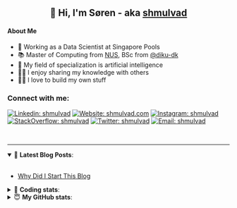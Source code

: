 <h2 align="center">
	👋 Hi, I'm Søren - aka <a href="https://shmulvad.com">shmulvad</a>
</h2>

#### About Me
- 🤖 Working as a Data Scientist at Singapore Pools
- 📚 Master of Computing from [NUS], BSc from [@diku-dk]
- 🧠 My field of specialization is artificial intelligence
- 👨‍🏫 I enjoy sharing my knowledge with others
- 👨‍💻 I love to build my own stuff

### Connect with me:

[![Linkedin: shmulvad](https://img.shields.io/badge/shmulvad-blue?style=flat&logo=Linkedin&logoColor=white)][linkedin]
[![Website: shmulvad.com](https://img.shields.io/badge/shmulvad.com-47CCCC?&style=flat&logo=Google-Chrome&logoColor=white)][website]
[![Instagram: shmulvad](https://img.shields.io/badge/-@shmulvad-purple?style=flat&logo=Instagram&logoColor=white)][instagram]
[![StackOverflow: shmulvad](https://img.shields.io/badge/shmulvad-FE7A16?style=flat&logo=stack-overflow&logoColor=white)][stackOverflow]
[![Twitter: shmulvad](https://img.shields.io/badge/@shmulvad-1ca0f1?style=flat&logo=twitter&logoColor=white)][twitter]
[![Email: shmulvad](https://img.shields.io/badge/shmulvad-D14836?style=flat&logo=gmail&logoColor=white)][mail]

<br />

---

<details open>
 <summary>📕 <b>Latest Blog Posts</b>: </summary>

<br>

<!-- BLOG-POST-LIST:START -->
- [Why Did I Start This Blog](https://shmulvad.com/blog/why-did-start-this-blog)
<!-- BLOG-POST-LIST:END -->

</details>

<!-- --- -->

<details>
 <summary>🤖 <b>Coding stats</b>: </summary>

<br>

NOTE: Doesn't track coding at work or work done in environments such as Jupyter Notebooks.

<!--START_SECTION:waka-->
![Code Time](http://img.shields.io/badge/Code%20Time-1%2C975%20hrs%2056%20mins-blue)

**I'm a Night 🦉** 

```text
🌞 Morning                487 commits         ██░░░░░░░░░░░░░░░░░░░░░░░   09.28 % 
🌆 Daytime                1385 commits        ███████░░░░░░░░░░░░░░░░░░   26.39 % 
🌃 Evening                2154 commits        ██████████░░░░░░░░░░░░░░░   41.04 % 
🌙 Night                  1222 commits        ██████░░░░░░░░░░░░░░░░░░░   23.29 % 
```


📊 **This Week I Spent My Time On** 

```text
💬 Programming Languages: 
Python                   9 hrs 50 mins       █████████████░░░░░░░░░░░░   53.62 % 
HTML                     4 hrs 51 mins       ███████░░░░░░░░░░░░░░░░░░   26.46 % 
Other                    2 hrs 12 mins       ███░░░░░░░░░░░░░░░░░░░░░░   12.07 % 
JavaScript               30 mins             █░░░░░░░░░░░░░░░░░░░░░░░░   02.79 % 
Bash                     25 mins             █░░░░░░░░░░░░░░░░░░░░░░░░   02.36 % 

🔥 Editors: 
VS Code                  16 hrs 6 mins       ██████████████████████░░░   87.76 % 
Zsh                      2 hrs 10 mins       ███░░░░░░░░░░░░░░░░░░░░░░   11.88 % 
Sublime Text             3 mins              ░░░░░░░░░░░░░░░░░░░░░░░░░   00.36 % 

🐱‍💻 Projects: 
overvaagning-admin       15 hrs 14 mins      █████████████████████░░░░   83.12 % 
hit-locator              2 hrs 8 mins        ███░░░░░░░░░░░░░░░░░░░░░░   11.67 % 
wagtail-blog-webapp-main 29 mins             █░░░░░░░░░░░░░░░░░░░░░░░░   02.64 % 
Terminal                 24 mins             █░░░░░░░░░░░░░░░░░░░░░░░░   02.22 % 
Unknown Project          3 mins              ░░░░░░░░░░░░░░░░░░░░░░░░░   00.36 % 
```


 Last Updated on 22/06/2023 18:40:25 UTC
<!--END_SECTION:waka-->

</details>

<!-- --- -->

<details>
 <summary>😇 <b>My GitHub stats</b>: </summary>

<br>

<img align="left" alt="shmulvad's Github Stats" src="https://github-readme-stats.vercel.app/api?username=shmulvad&show_icons=true&hide_border=true" />

</details>



[website]: https://shmulvad.com
[twitter]: https://twitter.com/shmulvad
[linkedin]: https://linkedin.com/in/shmulvad
[instagram]: https://instagram.com/shmulvad
[stackOverflow]: https://stackoverflow.com/users/9248793/shmulvad
[mail]: mailto:shmulvad@gmail.com
[@diku-dk]: https://github.com/diku-dk
[github]: https://github.com/shmulvad
[NUS]: https://www.nus.edu.sg